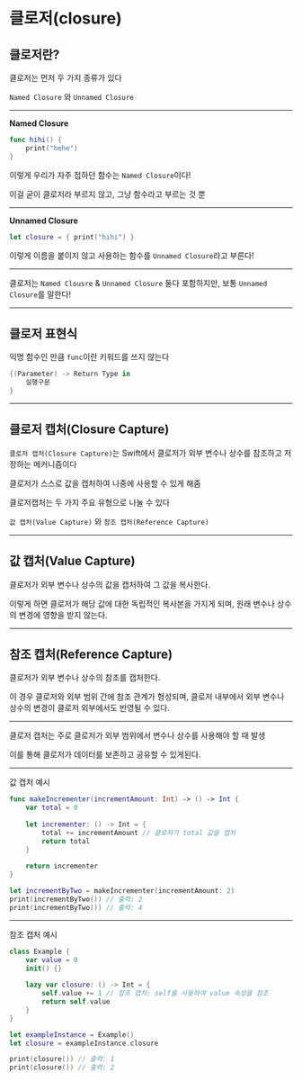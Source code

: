# 클로저(closure)

## 클로저란?

클로저는 먼저 두 가지 종류가 있다

`Named Closure` 와 `Unnamed Closure`

***

**Named Closure**
```swift
func hihi() {
    print("hehe")
}
```
이렇게 우리가 자주 접하던 함수는 `Named Closure`이다!

이걸 굳이 클로저라 부르지 않고, 그냥 함수라고 부르는 것 뿐

***

**Unnamed Closure**
```swift
let closure = { print("hihi") }
```

이렇게 이름을 붙이지 않고 사용하는 함수를 `Unnamed Closure`라고 부른다!

***

클로저는 `Named Clousre` & `Unnamed Closure` 둘다 포함하지만, 보통 `Unnamed Closure`를 말한다!

***

## 클로저 표현식

익명 함수인 만큼 `func`이란 키워드를 쓰지 않는다
```swift
{(Parameter) -> Return Type in 
    실행구문
}
```

***

## 클로저 캡처(Closure Capture)

`클로저 캡처(Closure Capture)`는 Swift에서 클로저가 외부 변수나 상수를 참조하고 저장하는 메커니즘이다

클로저가 스스로 값을 캡처하여 나중에 사용할 수 있게 해줌

클로저캡처는 두 가지 주요 유형으로 나눌 수 있다

`값 캡처(Value Capture)` 와 `참조 캡처(Reference Capture)`

***

## 값 캡처(Value Capture)

클로저가 외부 변수나 상수의 값을 캡처하여 그 값을 복사한다.

이렇게 하면 클로저가 해당 값에 대한 독립적인 복사본을 가지게 되며, 원래 변수나 상수의 변경에 영향을 받지 않는다.

***

## 참조 캡처(Reference Capture)

클로저가 외부 변수나 상수의 참조를 캡처한다.

이 경우 클로저와 외부 범위 간에 참조 관계가 형성되며, 클로저 내부에서 외부 변수나 상수의 변경이 클로저 외부에서도 반영될 수 있다.

***

클로저 캡처는 주로 클로저가 외부 범위에서 변수나 상수를 사용해야 할 때 발생

이를 통해 클로저가 데이터를 보존하고 공유할 수 있게된다.

***

값 캡처 예시

```swift
func makeIncrementer(incrementAmount: Int) -> () -> Int {
    var total = 0
    
    let incrementer: () -> Int = {
        total += incrementAmount // 클로저가 total 값을 캡처
        return total
    }
    
    return incrementer
}

let incrementByTwo = makeIncrementer(incrementAmount: 2)
print(incrementByTwo()) // 출력: 2
print(incrementByTwo()) // 출력: 4
```

***

참조 캡처 예시

```swift
class Example {
    var value = 0
    init() {}
    
    lazy var closure: () -> Int = {
        self.value += 1 // 참조 캡처: self를 사용하여 value 속성을 참조
        return self.value
    }
}

let exampleInstance = Example()
let closure = exampleInstance.closure

print(closure()) // 출력: 1
print(closure()) // 출력: 2
```